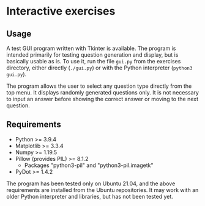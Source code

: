 # Interactive exercises

## Usage

A test GUI program written with Tkinter is available. The program is intended primarily for testing question generation and display, but is basically usable as is. To use it, run the file `gui.py` from the exercises directory, either directly (`./gui.py`) or with the Python interpreter (`python3 gui.py`).

The program allows the user to select any question type directly from the top menu. It displays randomly generated questions only. It is not necessary to input an answer before showing the correct answer or moving to the next question.

## Requirements

- Python >= 3.9.4
- Matplotlib >= 3.3.4
- Numpy >= 1.19.5
- Pillow (provides PIL) >= 8.1.2
	- Packages "python3-pil" and "python3-pil.imagetk"
- PyDot >= 1.4.2

The program has been tested only on Ubuntu 21.04, and the above requirements are installed from the Ubuntu repositories. It may work with an older Python interpreter and libraries, but has not been tested yet.
